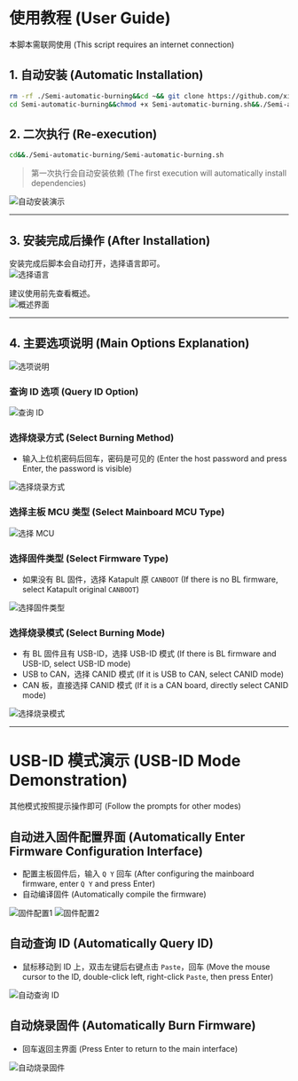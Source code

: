 # 使用教程 (User Guide)

本脚本需联网使用 (This script requires an internet connection)

## 1. 自动安装 (Automatic Installation)

```bash
rm -rf ./Semi-automatic-burning&&cd ~&& git clone https://github.com/xishangyue/Semi-automatic-burning.git
cd Semi-automatic-burning&&chmod +x Semi-automatic-burning.sh&&./Semi-automatic-burning.sh
```

## 2. 二次执行 (Re-execution)

```bash
cd&&./Semi-automatic-burning/Semi-automatic-burning.sh
```
> 第一次执行会自动安装依赖 (The first execution will automatically install dependencies)

![自动安装演示](./semi-automatic-burning/img/flash0.webp)

---

## 3. 安装完成后操作 (After Installation)

安装完成后脚本会自动打开，选择语言即可。  
![选择语言](./semi-automatic-burning/img/flash1.webp)

建议使用前先查看概述。  
![概述界面](./semi-automatic-burning/img/flash2.webp)

---

## 4. 主要选项说明 (Main Options Explanation)

![选项说明](./semi-automatic-burning/img/flash3.webp)

### 查询 ID 选项 (Query ID Option)

![查询 ID](./semi-automatic-burning/img/flash4.webp)

### 选择烧录方式 (Select Burning Method)

- 输入上位机密码后回车，密码是可见的 (Enter the host password and press Enter, the password is visible)

![选择烧录方式](./semi-automatic-burning/img/flash5.webp)

### 选择主板 MCU 类型 (Select Mainboard MCU Type)

![选择 MCU](./semi-automatic-burning/img/flash6.webp)

### 选择固件类型 (Select Firmware Type)

- 如果没有 BL 固件，选择 Katapult 原 `CANBOOT` (If there is no BL firmware, select Katapult original `CANBOOT`)

![选择固件类型](./semi-automatic-burning/img/flash7.webp)

### 选择烧录模式 (Select Burning Mode)

- 有 BL 固件且有 USB-ID，选择 USB-ID 模式 (If there is BL firmware and USB-ID, select USB-ID mode)
- USB to CAN，选择 CANID 模式 (If it is USB to CAN, select CANID mode)
- CAN 板，直接选择 CANID 模式 (If it is a CAN board, directly select CANID mode)

![选择烧录模式](./semi-automatic-burning/img/flash8.webp)

---

# USB-ID 模式演示 (USB-ID Mode Demonstration)

其他模式按照提示操作即可 (Follow the prompts for other modes)

## 自动进入固件配置界面 (Automatically Enter Firmware Configuration Interface)

- 配置主板固件后，输入 `Q Y` 回车 (After configuring the mainboard firmware, enter `Q Y` and press Enter)
- 自动编译固件 (Automatically compile the firmware)

![固件配置1](./semi-automatic-burning/img/flash9.webp)
![固件配置2](./semi-automatic-burning/img/flash10.webp)

## 自动查询 ID (Automatically Query ID)

- 鼠标移动到 ID 上，双击左键后右键点击 `Paste`，回车 (Move the mouse cursor to the ID, double-click left, right-click `Paste`, then press Enter)

![自动查询 ID](./semi-automatic-burning/img/flash11.webp)

## 自动烧录固件 (Automatically Burn Firmware)

- 回车返回主界面 (Press Enter to return to the main interface)

![自动烧录固件](./semi-automatic-burning/img/flash12.webp)
